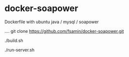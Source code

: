 docker-soapower
===============
Dockerfile with ubuntu java / mysql / soapower

....
git clone https://github.com/fsamin/docker-soapower.git

./build.sh

./run-server.sh
````

